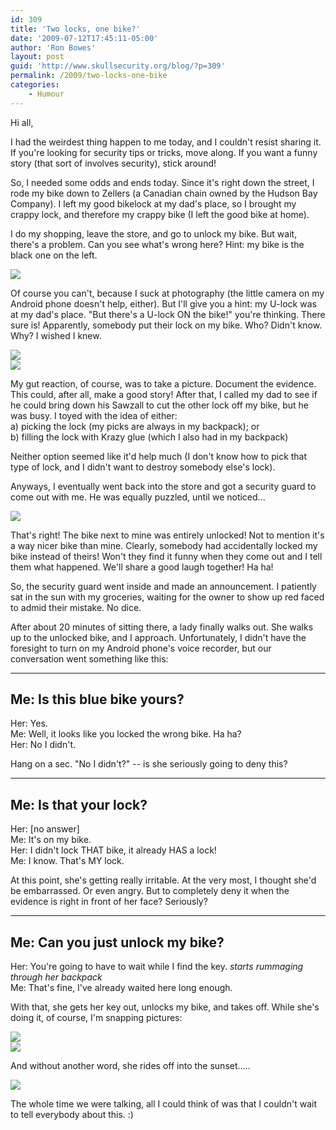 ```yaml
---
id: 309
title: 'Two locks, one bike?'
date: '2009-07-12T17:45:11-05:00'
author: 'Ron Bowes'
layout: post
guid: 'http://www.skullsecurity.org/blog/?p=309'
permalink: /2009/two-locks-one-bike
categories:
    - Humour
---
```


Hi all,

I had the weirdest thing happen to me today, and I couldn't resist sharing it. If you're looking for security tips or tricks, move along. If you want a funny story (that sort of involves security), stick around!

So, I needed some odds and ends today. Since it's right down the street, I rode my bike down to Zellers (a Canadian chain owned by the Hudson Bay Company). I left my good bikelock at my dad's place, so I brought my crappy lock, and therefore my crappy bike (I left the good bike at home).

I do my shopping, leave the store, and go to unlock my bike. But wait, there's a problem. Can you see what's wrong here? Hint: my bike is the black one on the left.

![](https://blogdata.skullsecurity.org/twolocks-1.jpg)

Of course you can't, because I suck at photography (the little camera on my Android phone doesn't help, either). But I'll give you a hint: my U-lock was at my dad's place. "But there's a U-lock ON the bike!" you're thinking. There sure is! Apparently, somebody put their lock on my bike. Who? Didn't know. Why? I wished I knew.

![](https://blogdata.skullsecurity.org/twolocks-2.jpg)  
![](https://blogdata.skullsecurity.org/twolocks-3.jpg)

My gut reaction, of course, was to take a picture. Document the evidence. This could, after all, make a good story! After that, I called my dad to see if he could bring down his Sawzall to cut the other lock off my bike, but he was busy. I toyed with the idea of either:  
a) picking the lock (my picks are always in my backpack); or  
b) filling the lock with Krazy glue (which I also had in my backpack)

Neither option seemed like it'd help much (I don't know how to pick that type of lock, and I didn't want to destroy somebody else's lock).

Anyways, I eventually went back into the store and got a security guard to come out with me. He was equally puzzled, until we noticed...

![](https://blogdata.skullsecurity.org/twolocks-4.jpg)

That's right! The bike next to mine was entirely unlocked! Not to mention it's a way nicer bike than mine. Clearly, somebody had accidentally locked my bike instead of theirs! Won't they find it funny when they come out and I tell them what happened. We'll share a good laugh together! Ha ha!

So, the security guard went inside and made an announcement. I patiently sat in the sun with my groceries, waiting for the owner to show up red faced to admid their mistake. No dice.

After about 20 minutes of sitting there, a lady finally walks out. She walks up to the unlocked bike, and I approach. Unfortunately, I didn't have the foresight to turn on my Android phone's voice recorder, but our conversation went something like this:

- - - - - -

## Me: Is this blue bike yours?  
Her: Yes.  
Me: Well, it looks like you locked the wrong bike. Ha ha?  
Her: No I didn't. 

Hang on a sec. "No I didn't?" -- is she seriously going to deny this?

- - - - - -

## Me: Is that your lock?  
Her: \[no answer\]  
Me: It's on my bike.  
Her: I didn't lock THAT bike, it already HAS a lock!  
Me: I know. That's MY lock. 

At this point, she's getting really irritable. At the very most, I thought she'd be embarrassed. Or even angry. But to completely deny it when the evidence is right in front of her face? Seriously?

- - - - - -

## Me: Can you just unlock my bike?  
Her: You're going to have to wait while I find the key. *starts rummaging through her backpack*  
Me: That's fine, I've already waited here long enough. 

With that, she gets her key out, unlocks my bike, and takes off. While she's doing it, of course, I'm snapping pictures:

![](https://blogdata.skullsecurity.org/twolocks-5.jpg)  
![](https://blogdata.skullsecurity.org/twolocks-6.jpg)

And without another word, she rides off into the sunset.....

![](https://blogdata.skullsecurity.org/twolocks-7.jpg)

The whole time we were talking, all I could think of was that I couldn't wait to tell everybody about this. :)